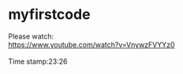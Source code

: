 # myfirstcode

Please watch:<br>
https://www.youtube.com/watch?v=VnywzFVYYz0
<br>
<br>
Time stamp:23:26
